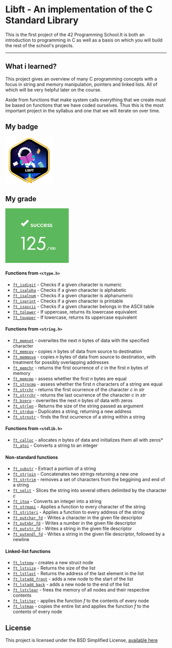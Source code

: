 # Libft - An implementation of the C Standard Library

This is the first project of the 42 Programming School.It is both an introduction to programming in C as well as a basis on which you will build the rest of the school's projects.

- - -

## What i learned?

This project gives an overview of many C programming concepts with a focus in string and memory manipulation, pointers and linked lists. All of which will be very helpful later on the course.

Aside from functions that make system calls everything that we create must be based on functions that we have coded ourselves. Thus this is the most important project in the syllabus and one that we will iterate on over time.

## My badge

![Libft badge](/docs/libftm.png)

## My grade

![Libft badge](/docs/libftgrade.png)

#### Functions from `<ctype.h>`

* [`ft_isdigit`](/ft_isdigit.c) - Checks if a given character is numeric
* [`ft_isalpha`](/ft_isalpha.c) - Checks if a given character is alphabetic
* [`ft_isalnum`](/ft_isalnum.c) - Checks if a given character is alphanumeric
* [`ft_isprint`](/ft_isprint.c) - Checks if a given character is printable
* [`ft_isascii`](/ft_isascii.c) - Checks if a given character belongs in the ASCII table
* [`ft_tolower`](/ft_tolower.c) - If uppercase, returns its lowercase equivalent
* [`ft_toupper`](/ft_toupper.c) - If lowercase, returns its uppercase equivalent


#### Functions from `<string.h>`
* [`ft_memset`](/ft_memset.c) - overwites the next *n* bytes of data with the specified character
* [`ft_memcpy`](/ft_memcpy.c) - copies *n* bytes of data from source to destination
* [`ft_memmove`](/ft_memmove.c) - copies *n* bytes of data from source to destination, with treatment for possibly overlapping addresses
* [`ft_memchr`](/ft_memchr.c) - returns the first ocurrence of *c* in the first *n* bytes of memory
* [`ft_memcmp`](/ft_memcmp.c) - assess whether the first *n* bytes are equal
* [`ft_strncmp`](/ft_strcmp.c) - assess whether the first *n* characters of a string are equal
* [`ft_strchr`](/ft_strchr.c) - returns the first ocurrence of the character *c* in *str*
* [`ft_strrchr`](/ft_strrchr.c) - returns the last ocurrence of the character *c* in *str*
* [`ft_bzero`](/ft_bzero.c) - overwrites the next *n* bytes of data with zeros
* [`ft_strlen`](/ft_strlen.c) - Returns the size of the string passed as argument
* [`ft_strdup`](/ft_strdup.c) - Duplicates a string, returning a new address
* [`ft_strnstr`](/ft_strnstr.c) - finds the first ocurrence of a string within a string

#### Functions from `<stdlib.h>`

* [`ft_calloc`](/ft_calloc.c) - allocates *n* bytes of data and initializes them all with zeros* [`ft_atoi`](/ft_atoi.c) - Converts a string to an integer

#### Non-standard functions
* [`ft_substr`](/ft_substr.c) - Extract a portion of a string
* [`ft_strjoin`](/ft_strjoin.c) - Concatenates two strings returning a new one
* [`ft_strtrim`](/ft_strtrim.c) - removes a set of characters from the beggining and end of a string
* [`ft_split`](/ft_split.c) - Slices the string into several others delimited by the character *c*
* [`ft_itoa`](/ft_itoa.c) - Converts an integer into a string
* [`ft_strmapi`](/ft_strmapi.c) - Applies a function to every character of the string
* [`ft_striteri`](/ft_striteri.c) - Applies a function to every address of the string
* [`ft_putchar_fd`](/ft_strmapi.c) - Writes a character in the given file descriptor
* [`ft_putnbr_fd`](/ft_strmapi.c) - Writes a number in the given file descriptor
* [`ft_putstr_fd`](/ft_strmapi.c) - Writes a string in the given file descriptor
* [`ft_putendl_fd`](/ft_strmapi.c) - Writes a string in the given file descriptor, followed by a newline

#### Linked-list functions

* [`ft_lstnew`](/ft_lstnew.c) - creates a new struct node
* [`ft_lstsize`](/ft_lstsize.c) - Returns the size of the list
* [`ft_lstlast`](/ft_lstlast.c) - Returns the address of the last element in the list
* [`ft_lstadd_front`](/ft_lstadd_front.c) - adds a new node to the start of the list
* [`ft_lstadd_back`](/ft_lstadd_back.c) - adds a new node to the end of the list
* [`ft_lstclear`](/ft_lstclear.c) - frees the memory of all nodes and their respective contents
* [`ft_lstiter`](/ft_lstiter.c) - applies the function *f* to the contents of every node
* [`ft_lstmap`](/ft_lstmap.c) - copies the entire list and applies the function *f* to the contents of every node

## License

This project is licensed under the BSD Simplified License, [available here](LICENSE)
